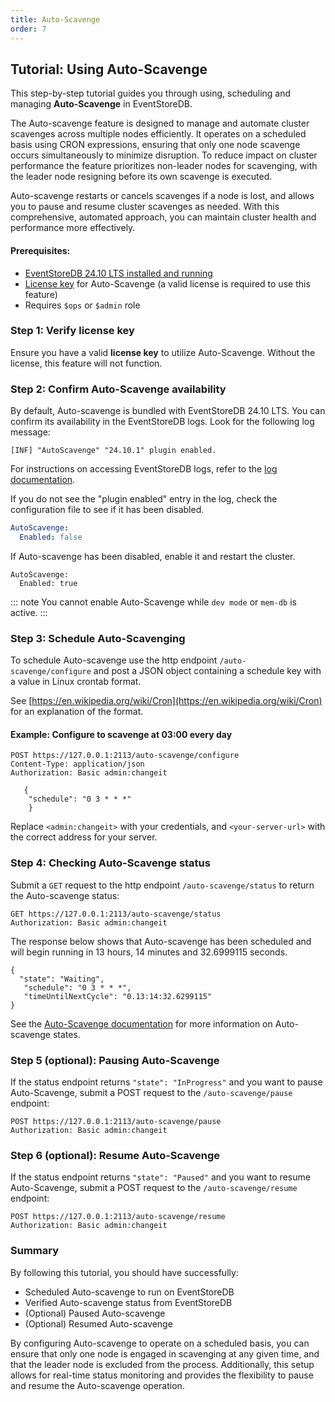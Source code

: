 ```yaml
---
title: Auto-Scavenge
order: 7
---
```


## Tutorial: Using Auto-Scavenge

This step-by-step tutorial guides you through using, scheduling and managing  **Auto-Scavenge** in EventStoreDB.

The Auto-scavenge feature is designed to manage and automate cluster scavenges across multiple nodes efficiently. It operates on a scheduled basis using CRON expressions, ensuring that only one node scavenge occurs simultaneously to minimize disruption. To reduce impact on cluster performance the feature prioritizes non-leader nodes for scavenging, with the leader node resigning before its own scavenge is executed.

Auto-scavenge restarts or cancels scavenges if a node is lost, and allows you to pause and resume cluster scavenges as needed. With this comprehensive, automated approach, you can maintain cluster health and performance more effectively.

#### Prerequisites:

* [EventStoreDB 24.10 LTS installed and running](http://@server/quick-start/installation.md)
* [License key](http://@server/quick-start/installation.md#license-keys) for Auto-Scavenge (a valid license is required to use this feature)
* Requires `$ops` or `$admin` role


### Step 1: Verify license key

Ensure you have a valid **license key** to utilize Auto-Scavenge. Without the license, this feature will not function.

### Step 2: Confirm Auto-Scavenge availability

By default, Auto-scavenge is bundled with EventStoreDB 24.10 LTS. You can confirm its availability in the EventStoreDB logs. Look for the following log message:

```
[INF] "AutoScavenge" "24.10.1" plugin enabled.
```

For instructions on accessing EventStoreDB logs, refer to the [log documentation](http://@server/diagnostics/logs.md).

If you do not see the "plugin enabled" entry in the log, check the configuration
 file to see if it has been disabled.

```yaml
AutoScavenge:
  Enabled: false
```

If Auto-scavenge has been disabled, enable it and restart the cluster.

```
AutoScavenge:
  Enabled: true
```

::: note 
You cannot enable Auto-Scavenge while `dev mode` or `mem-db` is active.
:::


### Step 3: Schedule Auto-Scavenging

To schedule Auto-scavenge use the http endpoint `/auto-scavenge/configure` and post a JSON object containing a schedule key with a value in Linux crontab format. 

See [https://en.wikipedia.org/wiki/Cron](https://en.wikipedia.org/wiki/Cron) for an explanation of the format.

#### Example: Configure to scavenge at 03:00 every day

```
POST https://127.0.0.1:2113/auto-scavenge/configure
Content-Type: application/json
Authorization: Basic admin:changeit

   {
    "schedule": "0 3 * * *"
    }
```

Replace `<admin:changeit>` with your credentials, and `<your-server-url>` with the correct address for your server.

### Step 4: Checking Auto-Scavenge status

Submit a `GET` request to the http endpoint `/auto-scavenge/status` to return the Auto-scavenge status:

```
GET https://127.0.0.1:2113/auto-scavenge/status
Authorization: Basic admin:changeit
```

The response below shows that Auto-scavenge has been scheduled and will begin running in 13 hours, 14 minutes and 32.6999115 seconds.

```
{
  "state": "Waiting",
   "schedule": "0 3 * * *",
   "timeUntilNextCycle": "0.13:14:32.6299115"
}
```

See the [Auto-Scavenge documentation](https://docs.kurrent.io/server/v24.10/operations/auto-scavenge.html#http-endpoints) for more information on Auto-scavenge states.

### Step 5 (optional): Pausing Auto-Scavenge

If the status endpoint returns `"state": "InProgress"` and you want to pause Auto-Scavenge, submit a POST request to the `/auto-scavenge/pause` endpoint:

```
POST https://127.0.0.1:2113/auto-scavenge/pause
Authorization: Basic admin:changeit

```

### Step 6 (optional): Resume Auto-Scavenge

If the status endpoint returns `"state": "Paused"` and you want to resume Auto-Scavenge, submit a POST request to the `/auto-scavenge/resume` endpoint:

```
POST https://127.0.0.1:2113/auto-scavenge/resume
Authorization: Basic admin:changeit
```


### Summary

By following this tutorial, you should have successfully:

* Scheduled Auto-scavenge to run on EventStoreDB
* Verified Auto-scavenge status from EventStoreDB
* (Optional) Paused Auto-scavenge
* (Optional) Resumed Auto-scavenge

By configuring Auto-scavenge to operate on a scheduled basis, you can ensure that only one node is engaged in scavenging at any given time, and that the leader node is excluded from the process. Additionally, this setup allows for real-time status monitoring and provides the flexibility to pause and resume the Auto-scavenge operation.


